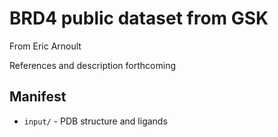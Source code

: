 # BRD4 public dataset from GSK

From Eric Arnoult

References and description forthcoming

## Manifest

* `input/` - PDB structure and ligands
